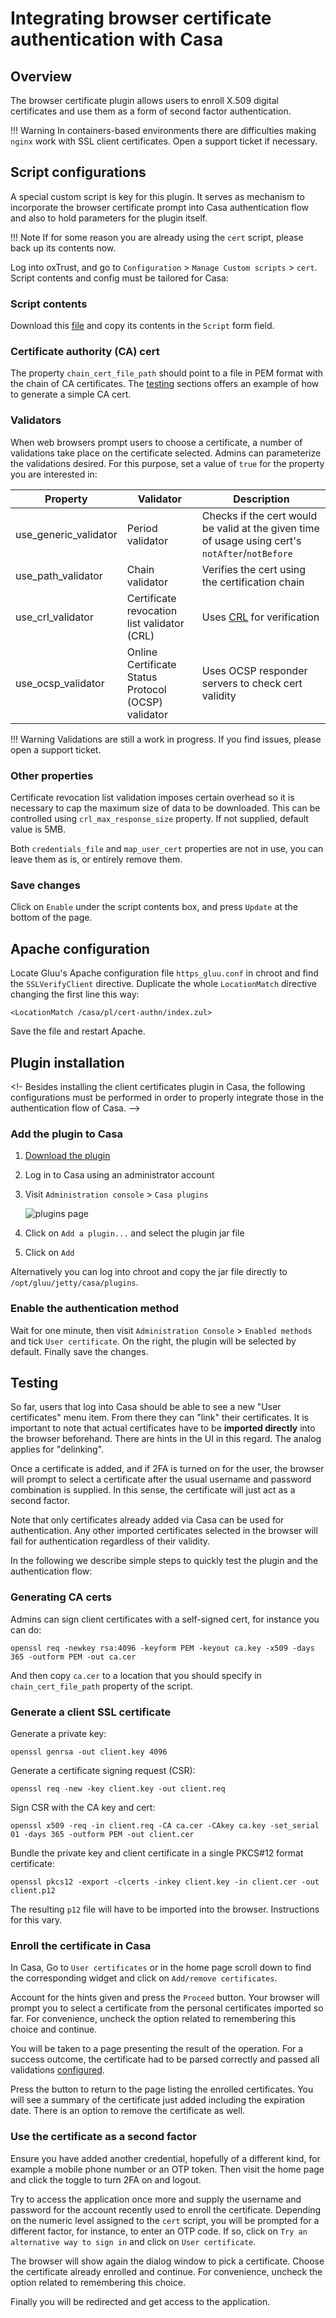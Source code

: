 # Integrating browser certificate authentication with Casa
    
## Overview
The browser certificate plugin allows users to enroll X.509 digital certificates and use them as a form of second factor authentication.

!!! Warning
    In containers-based environments there are difficulties making `nginx` work with SSL client certificates. Open a support ticket if necessary.

## Script configurations

A special custom script is key for this plugin. It serves as mechanism to incorporate the browser certificate prompt into Casa authentication flow and also to hold parameters for the plugin itself.

!!! Note
    If for some reason you are already using the `cert` script, please back up its contents now.

Log into oxTrust, and go to `Configuration` > `Manage Custom scripts` > `cert`. Script contents and config must be tailored for Casa:

### Script contents

Download this [file](https://github.com/GluuFederation/casa/raw/master/plugins/cert-authn/extras/cert-authn.py) and copy its contents in the `Script` form field.

### Certificate authority (CA) cert

The property `chain_cert_file_path` should point to a file in PEM format with the chain of CA certificates. The [testing](#testing) sections offers an example of how to generate a simple CA cert.

### Validators

When web browsers prompt users to choose a certificate, a number of validations take place on the certificate selected. Admins can parameterize the validations desired. For this purpose, set a value of `true` for the property you are interested in:

|Property|Validator|Description|
|-|-|-|
|use_generic_validator|Period validator|Checks if the cert would be valid at the given time of usage using cert's `notAfter`/`notBefore`|
|use_path_validator|Chain validator|Verifies the cert using the certification chain|
|use_crl_validator|Certificate revocation list validator (CRL)|Uses [CRL](https://en.wikipedia.org/wiki/Certificate_revocation_list) for verification|
|use_ocsp_validator|Online Certificate Status Protocol (OCSP) validator|Uses OCSP responder servers to check cert validity|

!!! Warning
    Validations are still a work in progress. If you find issues, please open a support ticket.
    
### Other properties

Certificate revocation list validation imposes certain overhead so it is necessary to cap the maximum size of data to be downloaded. This can be controlled using `crl_max_response_size` property. If not supplied, default value is 5MB.

Both `credentials_file` and `map_user_cert` properties are not in use, you can leave them as is, or entirely remove them.

### Save changes

Click on `Enable` under the script contents box, and press `Update` at the bottom of the page.

## Apache configuration
    
Locate Gluu's Apache configuration file `https_gluu.conf` in chroot and find the `SSLVerifyClient` directive. Duplicate the whole `LocationMatch` directive changing the first line this way:

```
<LocationMatch /casa/pl/cert-authn/index.zul>
```

Save the file and restart Apache.


## Plugin installation

<!- 
Besides installing the client certificates plugin in Casa, the following configurations must be performed in order to properly integrate those in the authentication flow of Casa. -->

### Add the plugin to Casa

1. [Download the plugin](https://ox.gluu.org/maven/org/gluu/casa/plugins/cert-authn/4.2.0-SNAPSHOT/cert-authn-4.2.0-SNAPSHOT.jar)

1. Log in to Casa using an administrator account

1. Visit `Administration console` > `Casa plugins`

    ![plugins page](../img/plugins/plugins314.png)

1. Click on `Add a plugin...` and select the plugin jar file

1. Click on `Add`

Alternatively you can log into chroot and copy the jar file directly to `/opt/gluu/jetty/casa/plugins`.

### Enable the authentication method

Wait for one minute, then visit `Administration Console` > `Enabled methods` and tick `User certificate`. On the right, the plugin will be selected by default. Finally save the changes.

## Testing

So far, users that log into Casa should be able to see a new "User certificates" menu item. From there they can "link" their certificates. It is important to note that actual certificates have to be **imported directly** into the browser beforehand. There are hints in the UI in this regard. The analog applies for "delinking".

Once a certificate is added, and if 2FA is turned on for the user, the browser will prompt to select a certificate after the usual username and password combination is supplied. In this sense, the certificate will just act as a second factor.

Note that only certificates already added via Casa can be used for authentication. Any other imported certificates selected in the browser will fail for authentication regardless of their validity.

In the following we describe simple steps to quickly test the plugin and the authentication flow:

### Generating CA certs

Admins can sign client certificates with a self-signed cert, for instance you can do:

```
openssl req -newkey rsa:4096 -keyform PEM -keyout ca.key -x509 -days 365 -outform PEM -out ca.cer
```

And then copy `ca.cer` to a location that you should specify in `chain_cert_file_path` property of the script.

### Generate a client SSL certificate

Generate a private key:

```
openssl genrsa -out client.key 4096
```

Generate a certificate signing request (CSR):

```
openssl req -new -key client.key -out client.req
```

Sign CSR with the CA key and cert:

```
openssl x509 -req -in client.req -CA ca.cer -CAkey ca.key -set_serial 01 -days 365 -outform PEM -out client.cer
```

Bundle the private key and client certificate in a single PKCS#12 format certificate:

```
openssl pkcs12 -export -clcerts -inkey client.key -in client.cer -out client.p12
```

The resulting `p12` file will have to be imported into the browser. Instructions for this vary.


### Enroll the certificate in Casa

In Casa, Go to `User certificates` or in the home page scroll down to find the corresponding widget and click on `Add/remove certificates`.

Account for the hints given and press the `Proceed` button. Your browser will prompt you to select a certificate from the personal certificates imported so far. For convenience, uncheck the option related to remembering this choice and continue.

You will be taken to a page presenting the result of the operation. For a success outcome, the certificate had to be parsed correctly and passed all validations [configured](#validators).

Press the button to return to the page listing the enrolled certificates. You will see a summary of the certificate just added including the expiration date. There is an option to remove the certificate as well.

### Use the certificate as a second factor

Ensure you have added another credential, hopefully of a different kind, for example a mobile phone number or an OTP token. Then visit the home page and click the toggle to turn 2FA on and logout.

Try to access the application once more and supply the username and password for the account recently used to enroll the certificate. Depending on the numeric level assigned to the `cert` script, you will be prompted for a different factor, for instance, to enter an OTP code. If so, click on `Try an alternative way to sign in` and click on `User certificate`.

The browser will show again the dialog window to pick a certificate. Choose the certificate already enrolled and continue. For convenience, uncheck the option related to remembering this choice.

Finally you will be redirected and get access to the application.
